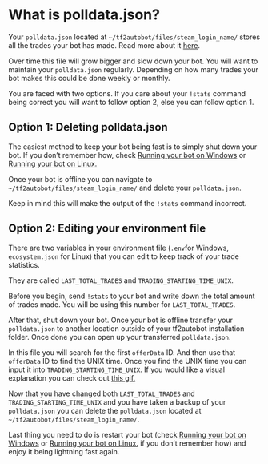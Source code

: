 # What is polldata.json?
Your `polldata.json` located at `~/tf2autobot/files/steam_login_name/` stores all the trades your bot has made. Read more about it [here](https://github.com/DoctorMcKay/node-steam-tradeoffer-manager/wiki/Polling).

Over time this file will grow bigger and slow down your bot. You will want to maintain your `polldata.json` regularly. Depending on how many trades your bot makes this could be done weekly or monthly.

You are faced with two options. If you care about your `!stats` command being correct you will want to follow option 2, else you can follow option 1.

## Option 1: Deleting polldata.json
The easiest method to keep your bot being fast is to simply shut down your bot. If you don’t remember how, check [Running your bot on Windows](https://github.com/idinium96/tf2autobot/wiki/Running-the-bot-on-Windows) or [Running your bot on Linux.](https://github.com/idinium96/tf2autobot/wiki/Running-the-bot-on-Linux)

Once your bot is offline you can navigate to `~/tf2autobot/files/steam_login_name/` and delete your `polldata.json`. 

Keep in mind this will make the output of the `!stats` command incorrect.

## Option 2: Editing your environment file
There are two variables in your environment file (`.env`for Windows, `ecosystem.json` for Linux) that you can edit to keep track of your trade statistics.

They are called `LAST_TOTAL_TRADES` and `TRADING_STARTING_TIME_UNIX`.

Before you begin, send `!stats` to your bot and write down the total amount of trades made. You will be using this number for `LAST_TOTAL_TRADES`.

After that, shut down your bot. Once your bot is offline transfer your `polldata.json` to another location outside of your tf2autobot installation folder. Once done you can open up your transferred `polldata.json`.

In this file you will search for the first `offerData` ID. And then use that `offerData` ID to find the UNIX time. Once you find the UNIX time you can input it into `TRADING_STARTING_TIME_UNIX`. 
If you would like a visual explanation you can check out [this gif.](https://gyazo.com/622d23966b6422a66a36447dba53fb46)

Now that you have changed both `LAST_TOTAL_TRADES`  and `TRADING_STARTING_TIME_UNIX` and you have taken a backup of your `polldata.json` you can delete the `polldata.json` located at `~/tf2autobot/files/steam_login_name/`.

Last thing you need to do is restart your bot (check [Running your bot on Windows](https://github.com/idinium96/tf2autobot/wiki/Running-the-bot-on-Windows) or [Running your bot on Linux.](https://github.com/idinium96/tf2autobot/wiki/Running-the-bot-on-Linux) if you don’t remember how) and enjoy it being lightning fast again.